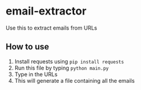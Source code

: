 # email-extractor
Use this to extract emails from URLs

## How to use
1. Install requests using `pip install requests`
2. Run this file by typing `python main.py`
3. Type in the URLs
4. This will generate a file containing all the emails